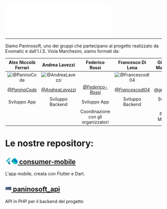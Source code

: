 ![Paninosoft](https://raw.githubusercontent.com/paninosoftorg/.github/main/profile/logotype.png)

---
Siamo Paninosoft, uno dei gruppi che partecipano al progetto realizzato da Evomatic e dall'I.I.S. Viola Marchesini, siamo formati da:

|Alex Niccolò Ferrari|Andrea Lavezzi|Federico Rossi|Francesco Di Lena|Giovanni Marchetto|
|:---:|:---:|:---:|:---:|:---:|
|![@PaninoCode](https://github.com/PaninoCode.png?size=100)|![@AndreaLavezzi](https://github.com/AndreaLavezzi.png?size=100)||![@Francescodl04](https://github.com/Francescodl04.png?size=100)||
|*[@PaninoCode](https://github.com/PaninoCode)*|*[@AndreaLavezzi](https://github.com/AndreaLavezzi)*|*[@Federico-Rossi](https://github.com/Federico-Rossi)*|*[@Francescodl04](https://github.com/Francescodl04)*|*[@gmarck04](https://github.com/gmarck04)*|
|Sviluppo App|Sviluppo Backend|Sviluppo App|Sviluppo Backend|Sviluppo App|
|||Coordinazione con gli organizzatori||Project Manager|

# Le nostre repository:
## [<img src="https://github.com/devicons/devicon/blob/master/icons/flutter/flutter-original.svg" title="C"  alt="C" width="20" height="20"/><img src="https://github.com/devicons/devicon/blob/master/icons/dart/dart-original.svg" title="C"  alt="C" width="20" height="20"/>&nbsp;**consumer-mobile**](https://github.com/paninosoftorg/consumer-mobile/)
L'app mobile, creata con Flutter e Dart.

## [<img src="https://github.com/devicons/devicon/blob/master/icons/php/php-original.svg" title="C"  alt="C" width="20" height="20"/>&nbsp;**paninosoft_api**](https://github.com/paninosoftorg/consumer-mobile/)
API in PHP per il backend del progetto
